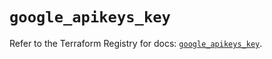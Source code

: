 # `google_apikeys_key`

Refer to the Terraform Registry for docs: [`google_apikeys_key`](https://registry.terraform.io/providers/hashicorp/google-beta/6.32.0/docs/resources/google_apikeys_key).
